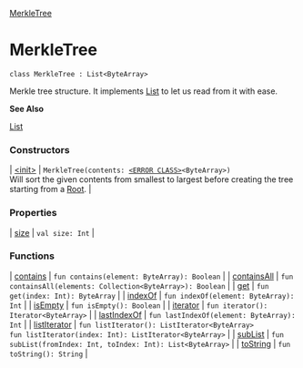 [MerkleTree](.)

# MerkleTree

`class MerkleTree : List<ByteArray>`

Merkle tree structure. It implements [List](#) to let us read from it with ease.

**See Also**

[List](#)

### Constructors

| [&lt;init&gt;](-init-.md) | `MerkleTree(contents: `[`<ERROR CLASS>`](../index.md)`<ByteArray>)`<br>Will sort the given contents from smallest to largest before creating the tree starting from a [Root](#). |

### Properties

| [size](size.md) | `val size: Int` |

### Functions

| [contains](contains.md) | `fun contains(element: ByteArray): Boolean` |
| [containsAll](contains-all.md) | `fun containsAll(elements: Collection<ByteArray>): Boolean` |
| [get](get.md) | `fun get(index: Int): ByteArray` |
| [indexOf](index-of.md) | `fun indexOf(element: ByteArray): Int` |
| [isEmpty](is-empty.md) | `fun isEmpty(): Boolean` |
| [iterator](iterator.md) | `fun iterator(): Iterator<ByteArray>` |
| [lastIndexOf](last-index-of.md) | `fun lastIndexOf(element: ByteArray): Int` |
| [listIterator](list-iterator.md) | `fun listIterator(): ListIterator<ByteArray>`<br>`fun listIterator(index: Int): ListIterator<ByteArray>` |
| [subList](sub-list.md) | `fun subList(fromIndex: Int, toIndex: Int): List<ByteArray>` |
| [toString](to-string.md) | `fun toString(): String` |

